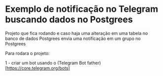 # Exemplo de notificação no Telegram buscando dados no Postgrees


Projeto que fica rodando e caso haja uma alteração em uma tabela no banco de dados Postgrees envia uma notificação em um grupo no Postgrees


Para rodara o projeto:

1 - criar um bot usando o (Telegram Bot father)[https://core.telegram.org/bots]

